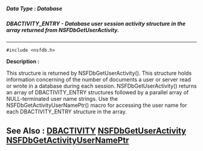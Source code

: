 ##### Data Type : Database
##### DBACTIVITY_ENTRY - Database user session activity structure in the array returned from NSFDbGetUserActivity.
---
```
#include <nsfdb.h>
```
**Description :**

This structure is returned by NSFDbGetUserActivity().  This structure holds 
information concerning of the number of documents a user or server read or 
wrote in a database during each session.  NSFDbGetUserActivity() returns an 
array of DBACTIVITY_ENTRY structures followed by a parallel array of 
NULL-terminated user name strings.  Use the NSFDbGetActivityUserNamePtr() macro 
for accessing the user name for each DBACTIVITY_ENTRY structure in the array.

**See Also :**
[DBACTIVITY](/domino-c-api-docs/reference/Data/DBACTIVITY)
[NSFDbGetUserActivity](/domino-c-api-docs/reference/Func/NSFDbGetUserActivity)
[NSFDbGetActivityUserNamePtr](/domino-c-api-docs/reference/Func/NSFDbGetActivityUserNamePtr)
---
